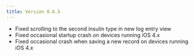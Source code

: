 ```yaml
---
title: Version 0.6.5
---
```


- Fixed scrolling to the second insulin type in new log entry view
- Fixed occasional startup crash on devices running iOS 4.x
- Fixed occasional crash when saving a new record on devices running iOS 4.x

